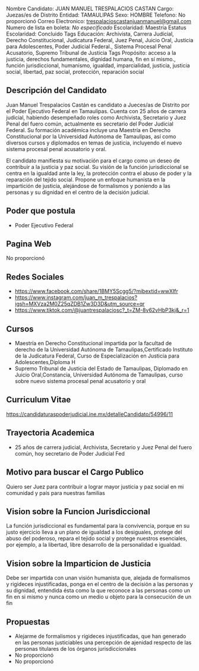 Nombre Candidato: JUAN MANUEL TRESPALACIOS CASTAN
Cargo: Juezas/es de Distrito
Entidad: TAMAULIPAS
Sexo: HOMBRE
Telefono: No proporcionó
Correo Electronico: trespalacioscastanjuanmanuel@gmail.com
Numero de lista en boleta: *No especificado*
Escolaridad: Maestría
Estatus Escolaridad: Concluido
Tags Educación: Archivista, Carrera Judicial, Derecho Constitucional, Judicatura Federal, Juez Penal, Juicio Oral, Justicia para Adolescentes, Poder Judicial Federal., Sistema Procesal Penal Acusatorio, Supremo Tribunal de Justicia
Tags Propósito: acceso a la justicia, derechos fundamentales, dignidad humana, fin en sí mismo., función jurisdiccional, humanismo, igualdad, imparcialidad, justicia, justicia social, libertad, paz social, protección, reparación social


## Descripción del Candidato 

Juan Manuel Trespalacios Castán es candidato a Jueces/as de Distrito por el Poder Ejecutivo Federal en Tamaulipas. Cuenta con 25 años de carrera judicial, habiendo desempeñado roles como Archivista, Secretario y Juez Penal del fuero común, actualmente es secretario del Poder Judicial Federal. Su formación académica incluye una Maestría en Derecho Constitucional por la Universidad Autónoma de Tamaulipas, así como diversos cursos y diplomados en temas de justicia, incluyendo el nuevo sistema procesal penal acusatorio y oral.

El candidato manifiesta su motivación para el cargo como un deseo de contribuir a la justicia y paz social. Su visión de la función jurisdiccional se centra en la igualdad ante la ley, la protección contra el abuso de poder y la reparación del tejido social.  Propone un enfoque humanista en la impartición de justicia, alejándose de formalismos y poniendo a las personas y su dignidad en el centro de la decisión judicial.


## Poder que postula

- Poder Ejecutivo Federal


## Pagina Web

No proporcionó


## Redes Sociales

- https://www.facebook.com/share/1BMY5Scgg5/?mibextid=wwXIfr
- https://www.instagram.com/juan_m_trespalacios?igsh=MXVza2M0Z25qZDB1Zw3D3D&utm_source=qr
- https://www.tiktok.com/@juantrespalaciosc?_t=ZM-8v62vHbP3kj&_r=1


## Cursos

- Maestría en Derecho Constitucional impartida por la facultad de derecho de la Universidad Autónoma de Tamaulipas,Certificado Instituto de la Judicatura Federal, Curso de Especialización en Justicia para Adolescentes,Diploma H
- Supremo Tribunal de Justicia del Estado de Tamaulipas, Diplomado en Juicio Oral,Constancia, Universidad Autónoma de Tamaulipas, curso sobre nuevo sistema procesal penal acusatorio y oral


## Curriculum Vitae

https://candidaturaspoderjudicial.ine.mx/detalleCandidato/54996/11


## Trayectoria Academica

- 25 años de carrera judicial, Archivista, Secretario y Juez Penal del fuero común, hoy secretario de Poder Judicial Fed


## Motivo para buscar el Cargo Publico

Quiero ser Juez para contribuir a lograr mayor justicia y paz social en mi comunidad y país para nuestras familias


## Vision sobre la Funcion Jurisdiccional

La función jurisdiccional es fundamental para la convivencia, porque en su justo ejercicio lleva a un plano de igualdad a los desiguales, protege del abuso del poderoso, repara el tejido social y protege nuestros esenciales, por ejemplo, a la libertad, libre desarrollo de la personalidad e igualdad.


## Vision sobre la Imparticion de Justicia

Debe ser impartida con unan visión humanista que, alejada de formalismos y rigideces injustificadas, ponga en el centro de la decisión a las personas y su dignidad, entendida ésta como la que reconoce a las personas como un fin en si mismo y nunca como un medio u objeto para la consecución de un fin


## Propuestas

- Alejarme de formalismos y rigideces injustificadas, que han generado en las personas justiciables una percepción de ajenidad respecto de las personas titulares de los órganos jurisdiccionales
- No proporcionó
- No proporcionó

